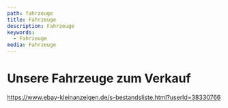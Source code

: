 ```yaml
---
path: fahrzeuge
title: Fahrzeuge
description: Fahrzeuge
keywords:
  - Fahrzeuge
media: Fahrzeuge
---
```

# Unsere Fahrzeuge zum Verkauf

<https://www.ebay-kleinanzeigen.de/s-bestandsliste.html?userId=38330766>